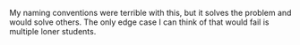 My naming conventions were terrible with this, but it solves the problem and would solve others. The only edge case I can think of that would fail is multiple loner students.
